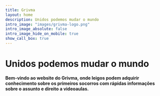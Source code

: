 ```yaml
---
title: Grivma
layout: home
description: Unidos podemos mudar o mundo
intro_image: "images/grivma-logo.png"
intro_image_absolute: false
intro_image_hide_on_mobile: true
show_call_box: true
---
```


# Unidos podemos mudar o mundo

**Bem-vindo ao website do Grivma, onde leigos podem adquirir conhecimento sobre os primeiros socorros com rápidas informações sobre o assunto e direito a videoaulas.**
